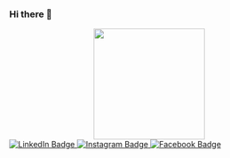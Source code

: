 ### Hi there 👋

<div id="header" align="center">
  <img src="https://media.giphy.com/media/juua9i2c2fA0AIp2iq/giphy.gif" width="200"/>
</div>

<div id="badges">
  <a href="https://www.linkedin.com/in/chkatsaros/">
    <img src="https://img.shields.io/badge/LinkedIn-blue?style=for-the-badge&logo=linkedin&logoColor=white" alt="LinkedIn Badge"/>
  </a>
  <a href="https://www.instagram.com/ch_spark/">
    <img src="https://img.shields.io/badge/instagram-purple?style=for-the-badge&logo=instagram&logoColor=white" alt="Instagram Badge"/>
  </a>
  <a href="https://www.facebook.com/chris.kats.97/">
    <img src="https://img.shields.io/badge/Facebook-blue?style=for-the-badge&logo=facebook&logoColor=white" alt="Facebook Badge"/>
  </a>
</div>

<!--
**chkatsaros/chkatsaros** is a ✨ _special_ ✨ repository because its `README.md` (this file) appears on your GitHub profile.

Here are some ideas to get you started:

- 🔭 I’m currently working on ...
- 🌱 I’m currently learning ...
- 👯 I’m looking to collaborate on ...
- 🤔 I’m looking for help with ...
- 💬 Ask me about ...
- 📫 How to reach me: ...
- 😄 Pronouns: ...
- ⚡ Fun fact: ...
-->
